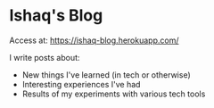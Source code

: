 # Ishaq's Blog

Access at: https://ishaq-blog.herokuapp.com/

I write posts about:

* New things I've learned (in tech or otherwise)
* Interesting experiences I've had
* Results of my experiments with various tech tools
